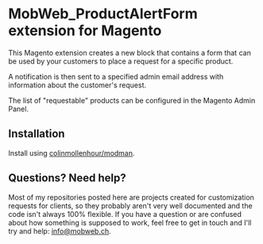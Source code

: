 # MobWeb_ProductAlertForm extension for Magento

This Magento extension creates a new block that contains a form that can be used by your customers to place a request for a specific product.

A notification is then sent to a specified admin email address with information about the customer's request.

The list of "requestable" products can be configured in the Magento Admin Panel.

## Installation

Install using [colinmollenhour/modman](https://github.com/colinmollenhour/modman/).

## Questions? Need help?

Most of my repositories posted here are projects created for customization requests for clients, so they probably aren't very well documented and the code isn't always 100% flexible. If you have a question or are confused about how something is supposed to work, feel free to get in touch and I'll try and help: [info@mobweb.ch](mailto:info@mobweb.ch).